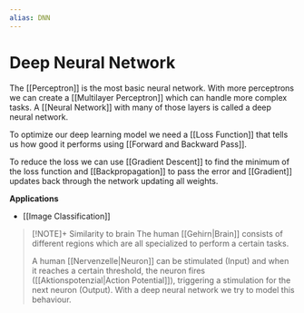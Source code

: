 ```yaml
---
alias: DNN
---
```

# Deep Neural Network

The [[Perceptron]] is the most basic neural network. With more perceptrons we can create a [[Multilayer Perceptron]] which can handle more complex tasks. A [[Neural Network]] with many of those layers is called a deep neural network. 

To optimize our deep learning model we need a [[Loss Function]] that tells us how good it performs using [[Forward and Backward Pass]].

To reduce the loss we can use [[Gradient Descent]] to find the minimum of the loss function and [[Backpropagation]] to pass the error and [[Gradient]] updates back through the network updating all weights. 


**Applications**
- [[Image Classification]]


> [!NOTE]+ Similarity to brain
> The human [[Gehirn|Brain]] consists of different regions which are all specialized to perform a certain tasks.
> 
> A human [[Nervenzelle|Neuron]] can be stimulated (Input) and when it reaches a certain threshold, the neuron fires ([[Aktionspotenzial|Action Potential]]), triggering a stimulation for the next neuron (Output). With a deep neural network we try to model this behaviour.



